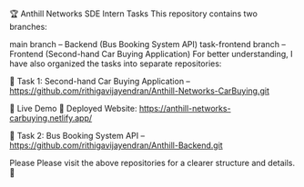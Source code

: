 🏆 Anthill Networks SDE Intern Tasks
This repository contains two branches:

main branch – Backend (Bus Booking System API)
task-frontend branch – Frontend (Second-hand Car Buying Application)
For better understanding, I have also organized the tasks into separate repositories:

🚗 Task 1: Second-hand Car Buying Application – https://github.com/rithigavijayendran/Anthill-Networks-CarBuying.git

🚀 Live Demo
🔗 Deployed Website: https://anthill-networks-carbuying.netlify.app/  
      
🚌 Task 2: Bus Booking System API – 
https://github.com/rithigavijayendran/Anthill-Backend.git

Please Please visit the above repositories for a clearer structure and details. 🚀

